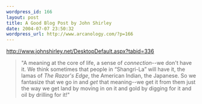 ```yaml
--- 
wordpress_id: 166
layout: post
title: A Good Blog Post by John Shirley
date: 2004-07-07 23:50:32
wordpress_url: http://www.arcanology.com/?p=166
---
```

<a href="http://www.johnshirley.net/DesktopDefault.aspx?tabid=336">http://www.johnshirley.net/DesktopDefault.aspx?tabid=336</a><blockquote>
                                                                                                                                                                                                                                                                                                                                                                                                                                                                                                                                                                                                                                                                        "A meaning at the core of life, a sense of <em>connection</em>--we don't have it. We think sometimes that people in “Shangri-La” will have it, the lamas of <em>The Razor's Edge</em>, the American Indian, the Japanese. So we fantasize that we go in and <em>get</em> that meaning--we get it from them just the way we get land by moving in on it and gold by digging for it and oil by drilling for it!"
                                                                                                                                                                                                                                                                                                                                                                                                                                                                                                                                                                                                                                                                      </blockquote>